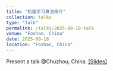 ```yaml
---
title: "机器学习算法简介"
collection: talks
type: "Talk"
permalink: /talks/2025-09-18-talk
venue: "Foshan, China"
date: 2025-09-18
location: "Foshan, China"
---
```


Present a talk @Chuzhou, China.
[[Slides]](http://ag-wang.github.io/files/machine_learning_intro.pptx) 

